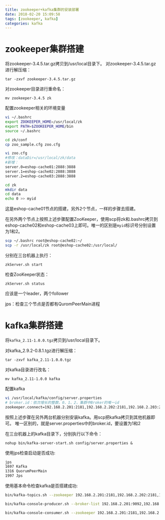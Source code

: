 ```yaml
---
title: zookeeper+kafka集群的安装部署
date: 2018-02-20 15:09:58
tags: [zookeeper, kafka]
categories: kafka
---
```


# zookeeper集群搭建

将zookeeper-3.4.5.tar.gz拷贝到/usr/local目录下。
对zookeeper-3.4.5.tar.gz进行解压缩：
	
	tar -zxvf zookeeper-3.4.5.tar.gz

对zookeeper目录进行重命名：
	
	mv zookeeper-3.4.5 zk

<!--more-->
配置zookeeper相关的环境变量

```bash
vi ~/.bashrc
export ZOOKEEPER_HOME=/usr/local/zk
export PATH=$ZOOKEEPER_HOME/bin
source ~/.bashrc

cd zk/conf
cp zoo_sample.cfg zoo.cfg

vi zoo.cfg
#修改：dataDir=/usr/local/zk/data
#新增：
server.0=eshop-cache01:2888:3888	
server.1=eshop-cache02:2888:3888
server.2=eshop-cache03:2888:3888

cd zk
mkdir data
cd data
echo 0 >> myid
```


这是eshop-cache01节点的搭建，另外2个节点，一样的步骤去搭建。

在另外两个节点上按照上述步骤配置ZooKeeper，使用scp将zk和.bashrc拷贝到eshop-cache02和eshop-cache03上即可。唯一的区别是`myid`标识号分别设置为1和2。

```bash
scp ~/.bashrc root@eshop-cache02:~/
scp -r /usr/local/zk root@eshop-cache02:/usr/local/
```


分别在三台机器上执行：
	
	zkServer.sh start
	
检查ZooKeeper状态：

	zkServer.sh status
	
应该是一个leader，两个follower

jps：检查三个节点是否都有QuromPeerMain进程


# kafka集群搭建

将`kafka_2.11-1.0.0.tgz`拷贝到/usr/local目录下。


对kafka_2.9.2-0.8.1.tgz进行解压缩：
	
	tar -zxvf kafka_2.11-1.0.0.tgz
	
对kafka目录进行改名：
	
	mv kafka_2.11-1.0.0 kafka



配置kafka

```bash
vi /usr/local/kafka/config/server.properties
# broker.id：依次增长的整数，0、1、2，集群中Broker的唯一id
zookeeper.connect=192.168.2.201:2181,192.168.2.202:2181,192.168.2.203:2181
```

按照上述步骤在另外两台机器分别安装kafka。用scp把kafka拷贝到其他机器即可。
唯一区别的，就是server.properties中的broker.id，要设置为1和2

在三台机器上的kafka目录下，分别执行以下命令：

	nohup bin/kafka-server-start.sh config/server.properties &


使用jps检查启动是否成功:


```bash
jps
1697 Kafka
1316 QuorumPeerMain
1997 Jps
```


使用基本命令检查kafka是否搭建成功:

```bash
bin/kafka-topics.sh --zookeeper 192.168.2.201:2181,192.168.2.202:2181,192.168.2.203:2181 --topic test --replication-factor 1 --partitions 1 --create

bin/kafka-console-producer.sh --broker-list 192.168.2.201:9092,192.168.2.202:9092,192.168.2.203:9092 --topic test

bin/kafka-console-consumer.sh --zookeeper 192.168.2.201:2181,192.168.2.202:2181,192.168.2.203:2181 --topic test --from-beginning

```